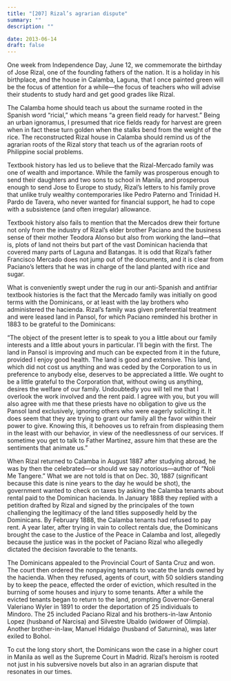 ```yaml
---
title: "[207] Rizal’s agrarian dispute"
summary: ""
description: ""

date: 2013-06-14
draft: false
---
```


One week from Independence Day, June 12, we commemorate the birthday of Jose Rizal, one of the founding fathers of the nation. It is a holiday in his birthplace, and the house in Calamba, Laguna, that I once painted green will be the focus of attention for a while—the focus of teachers who will advise their students to study hard and get good grades like Rizal.

The Calamba home should teach us about the surname rooted in the Spanish word “ricial,” which means “a green field ready for harvest.” Being an urban ignoramus, I presumed that rice fields ready for harvest are green when in fact these turn golden when the stalks bend from the weight of the rice. The reconstructed Rizal house in Calamba should remind us of the agrarian roots of the Rizal story that teach us of the agrarian roots of Philippine social problems.

Textbook history has led us to believe that the Rizal-Mercado family was one of wealth and importance. While the family was prosperous enough to send their daughters and two sons to school in Manila, and prosperous enough to send Jose to Europe to study, Rizal’s letters to his family prove that unlike truly wealthy contemporaries like Pedro Paterno and Trinidad H. Pardo de Tavera, who never wanted for financial support, he had to cope with a subsistence (and often irregular) allowance.

Textbook history also fails to mention that the Mercados drew their fortune not only from the industry of Rizal’s elder brother Paciano and the business sense of their mother Teodora Alonso but also from working the land—that is, plots of land not theirs but part of the vast Dominican hacienda that covered many parts of Laguna and Batangas. It is odd that Rizal’s father Francisco Mercado does not jump out of the documents, and it is clear from Paciano’s letters that he was in charge of the land planted with rice and sugar.

What is conveniently swept under the rug in our anti-Spanish and antifriar textbook histories is the fact that the Mercado family was initially on good terms with the Dominicans, or at least with the lay brothers who administered the hacienda. Rizal’s family was given preferential treatment and were leased land in Pansol, for which Paciano reminded his brother in 1883 to be grateful to the Dominicans:

“The object of the present letter is to speak to you a little about our family interests and a little about yours in particular. I’ll begin with the first. The land in Pansol is improving and much can be expected from it in the future, provided I enjoy good health. The land is good and extensive. This land, which did not cost us anything and was ceded by the Corporation to us in preference to anybody else, deserves to be appreciated a little. We ought to be a little grateful to the Corporation that, without owing us anything, desires the welfare of our family. Undoubtedly you will tell me that I overlook the work involved and the rent paid. I agree with you, but you will also agree with me that these priests have no obligation to give us the Pansol land exclusively, ignoring others who were eagerly soliciting it. It does seem that they are trying to grant our family all the favor within their power to give. Knowing this, it behooves us to refrain from displeasing them in the least with our behavior, in view of the needlessness of our services. If sometime you get to talk to Father Martínez, assure him that these are the sentiments that animate us.”

When Rizal returned to Calamba in August 1887 after studying abroad, he was by then the celebrated—or should we say notorious—author of “Noli Me Tangere.” What we are not told is that on Dec. 30, 1887 (significant because this date is nine years to the day he would be shot), the government wanted to check on taxes by asking the Calamba tenants about rental paid to the Dominican hacienda. In January 1888 they replied with a petition drafted by Rizal and signed by the principales  of the town challenging the legitimacy of the land titles supposedly held by the Dominicans. By February 1888, the Calamba tenants had refused to pay rent. A year later, after trying in vain to collect rentals due, the Dominicans brought the case to the Justice of the Peace in Calamba and lost, allegedly because the justice was in the pocket of Paciano Rizal who allegedly dictated the decision favorable to the tenants.

The Dominicans appealed to the Provincial Court of Santa Cruz and won. The court then ordered the nonpaying tenants to vacate the lands owned by the hacienda. When they refused, agents of court, with 50 soldiers standing by to keep the peace, effected the order of eviction, which resulted in the burning of some houses and injury to some tenants. After a while the evicted tenants began to return to the land, prompting Governor-General Valeriano Wyler in 1891 to order the deportation of 25 individuals to Mindoro. The 25 included Paciano Rizal and his brothers-in-law Antonio Lopez (husband of Narcisa) and Silvestre Ubaldo (widower of Olimpia). Another brother-in-law, Manuel Hidalgo (husband of Saturnina), was later exiled to Bohol.

To cut the long story short, the Dominicans won the case in a higher court in Manila as well as the Supreme Court in Madrid. Rizal’s heroism is rooted not just in his subversive novels but also in an agrarian dispute that resonates in our times.
